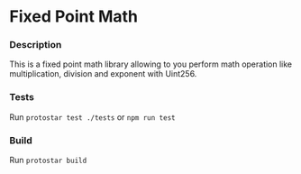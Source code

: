 # Fixed Point Math

### Description

This is a fixed point math library allowing to you perform math operation like multiplication, division and exponent with Uint256.

### Tests

Run `protostar test ./tests` or `npm run test`

### Build

Run `protostar build`
